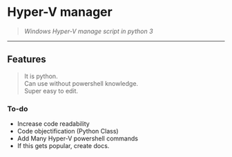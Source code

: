 # __Hyper-V manager__

> _Windows Hyper-V manage script in python 3_
***
## Features
> It is python. <br>
> Can use without powershell knowledge. <br>
> Super easy to edit.

### To-do
* Increase code readability
* Code objectification (Python Class)
* Add Many Hyper-V powershell commands
* If this gets popular, create docs.
